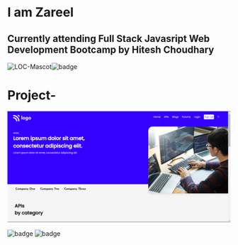 # I am Zareel

## Currently attending Full Stack Javasript Web Development Bootcamp by Hitesh Choudhary

![LOC-Mascot](https://learncodeonline.in/mascot.png)![badge](https://img.shields.io/badge/LearnCodeOnline-iNeuron-green)

# Project-

![Project09](./images/project09.png)

![badge](https://img.shields.io/badge/HTML-CSS-green)
![badge](https://img.shields.io/badge/-MediaQuery-orange)

